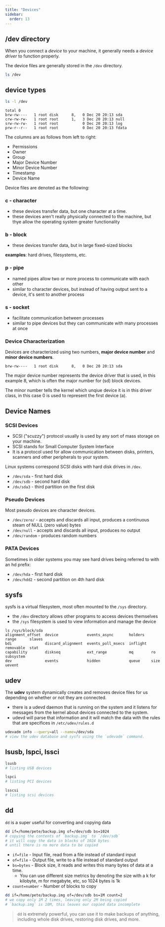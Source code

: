 ```yaml
---
title: "Devices"
sidebar:
  order: 13
---
```


## /dev directory

When you connect a _device_ to your machine, it generally needs a _device driver_ to function properly.

The device files are generally stored in the `/dev` directory.

```bash
ls /dev
```

## device types

```bash
ls -l /dev
```

```
total 0
brw-rw----   1 root disk      8,   0 Dec 20 20:13 sda
crw-rw-rw-   1 root root      1,   3 Dec 20 20:13 null
srw-rw-rw-   1 root root           0 Dec 20 20:13 log
prw-r--r--   1 root root           0 Dec 20 20:13 fdata
```

The columns are as follows from left to right:

- Permissions
- Owner
- Group
- Major Device Number
- Minor Device Number
- Timestamp
- Device Name

Device files are denoted as the following:

### c - character

- these devices transfer data, but one character at a time.
- these devices aren't really physically connected to the machine, but thye allow the operating system greater functionality

### b - block

- these devices transfer data, but in large fixed-sized blocks

**examples**: hard drives, filesystems, etc.

### p - pipe

- named pipes allow two or more process to communicate with each other
- similar to character devices, but instead of having output sent to a device, it's sent to another process

### s - socket

- facilitate communication between processes
- similar to pipe devices but they can communicate with many processes at once

### Device Characterization

Devices are characterized using two numbers, **major device number** and **minor device numbers**.

```
brw-rw----   1 root disk      8,   0 Dec 20 20:13 sda
```

The major device number represents the device driver that is used, in this example 8, which is often the major number for (sd) block devices.

The minor number tells the kernel which unqiue device it is in this driver class, in this case 0 is used to represent the first device (a).

## Device Names

### SCSI Devices

- SCSI ("scuzzy") protocol usually is used by any sort of mass storage on your machine.
- SCSI stands for Small Computer System Interface
- It is a protocol used for allow communication between disks, printers, scanners and other peripherals to your system.

Linux systems correspond SCSI disks with hard disk drives in `/dev`.

- `/dev/sda` - first hard disk
- `/dev/sdb` - second hard disk
- `/dv/sda3` - third partition on the first disk

### Pseudo Devices

Most pseudo devices are character devices.

- `/dev/zero/` - accepts and discards all input, produces a continuous steam of NULL (zero value) bytes
- `/dev/null` - accepts and discards all input, produces no output
- `/dev/random` - produces random numbers

### PATA Devices

Sometimes in older systems you may see hard drives being referred to with an hd prefix:

- `/dev/hda` - first hard disk
- `/dev/hdd2` - second partition on 4th hard disk

## sysfs

sysfs is a virtual filesystem, most often mounted to the `/sys` directory.

- the `/dev` directory allows other programs to access devices themselves
- the `/sys` filesystem is used to view information and manage the device

```
ls /sys/block/sda
alignment_offset  device             events_async       holders   range      slaves
bdi               discard_alignment  events_poll_msecs  inflight  removable  stat
capability        diskseq            ext_range          mq        ro         subsystem
dev               events             hidden             queue     size       uevent
```

## udev

The **udev** system dynamically creates and removes device files for us depending on whether or not they are connected.

- there is a udevd daemon that is running on the system and it listens for messages from the kernel about devices connected to the system.
- udevd will parse that information and it will match the data with the rules that are specifices in `/etc/udev/rules.d`

```bash
udevadm info --query=all --name=/dev/sda
# view the udev database and sysfs using the `udevadm` command.
```

## Isusb, Ispci, Issci

```bash
lsusb
# listing USB devices

lspci
# listing PCI devices

lsscsi
# listing scsi devices
```

## dd

`dd` is a super useful for converting and copying data

```bash
dd if=/home/pete/backup.img of=/dev/sdb bs=1024
# copying the contents of `backup.img` to `/dev/sdb`
# it will copy the data in blocks of 1024 bytes
# until there is no more data to be copied
```

- `if=file` - Input file, read from a file instead of standard input
- `of=file` - Output file, write to a file instead of standard output
- `bs=bytes` - Block size, it reads and writes this many bytes of data at a time.
  - You can use different size metrics by denoting the size with a k for kilobyte, m for megabyte, etc, so 1024 bytes is 1k
- `count=number` - Number of blocks to copy

```bash
dd if=/home/pete/backup.img of=/dev/sdb bs=1M count=2
# we copy only 1M 2 times, leaving only 2M being copied
# `backup.img` is 10M, this leaves our copied data incomplete
```

> `dd` is extremely powerful, you can use it to make backups of anything, including whole disk drives, restoring disk drives, and more.
